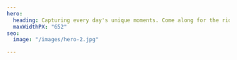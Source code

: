 ```yaml
---
hero:
  heading: Capturing every day's unique moments. Come along for the ride!
  maxWidthPX: "652"
seo:
  image: "/images/hero-2.jpg"

---
```

